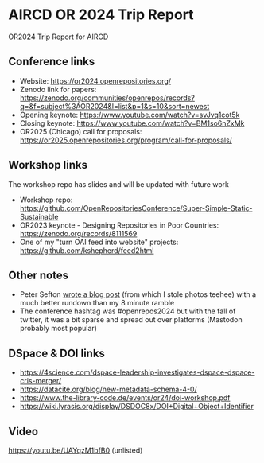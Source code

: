 # AIRCD OR 2024 Trip Report

OR2024 Trip Report for AIRCD

## Conference links

* Website: https://or2024.openrepositories.org/
* Zenodo link for papers: https://zenodo.org/communities/openrepos/records?q=&f=subject%3AOR2024&l=list&p=1&s=10&sort=newest
* Opening keynote: https://www.youtube.com/watch?v=svJvq1cot5k
* Closing keynote: https://www.youtube.com/watch?v=BM1so6nZxMk
* OR2025 (Chicago) call for proposals: https://or2025.openrepositories.org/program/call-for-proposals/

## Workshop links

The workshop repo has slides and will be updated with future work

* Workshop repo: https://github.com/OpenRepositoriesConference/Super-Simple-Static-Sustainable
* OR2023 keynote - Designing Repositories in Poor Countries: https://zenodo.org/records/8111569
* One of my "turn OAI feed into website" projects: https://github.com/kshepherd/feed2html

## Other notes

* Peter Sefton [wrote a blog post](https://ptsefton.com/2024/06/26/open-repositories-2024-trip/) (from which I stole photos teehee) with a much better rundown than my 8 minute ramble
* The conference hashtag was #openrepos2024 but with the fall of twitter, it was a bit sparse and spread out over platforms (Mastodon probably most popular)

## DSpace & DOI links
* https://4science.com/dspace-leadership-investigates-dspace-dspace-cris-merger/
* https://datacite.org/blog/new-metadata-schema-4-0/
* https://www.the-library-code.de/events/or24/doi-workshop.pdf
* https://wiki.lyrasis.org/display/DSDOC8x/DOI+Digital+Object+Identifier

## Video

https://youtu.be/UAYqzM1bfB0 (unlisted)
